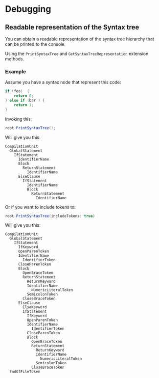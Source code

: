 # Debugging

## Readable representation of the Syntax tree

You can obtain a readable representation of the syntax tree hierarchy that can be printed to the console.

Using the `PrintSyntaxTree` and `GetSyntaxTreeRepresentation` extension methods. 

### Example

Assume you have a syntax node that represent this code:

```csharp
if (foo)  {
    return 0;
} else if (bar ) {
    return 1;
}
```

Invoking this:

```csharp
root.PrintSyntaxTree();
````

Will give you this:

```
CompilationUnit
  GlobalStatement
    IfStatement
      IdentifierName
      Block
        ReturnStatement
          IdentifierName
      ElseClause
        IfStatement
          IdentifierName
          Block
            ReturnStatement
              IdentifierName
```

Or if you want to include tokens to:

```csharp
root.PrintSyntaxTree(includeTokens: true)
```

Will give you this:

```
CompilationUnit
  GlobalStatement
    IfStatement
      IfKeyword
      OpenParenToken
      IdentifierName
        IdentifierToken
      CloseParenToken
      Block
        OpenBraceToken
        ReturnStatement
          ReturnKeyword
          IdentifierName
            NumericLiteralToken
          SemicolonToken
        CloseBraceToken
      ElseClause
        ElseKeyword
        IfStatement
          IfKeyword
          OpenParenToken
          IdentifierName
            IdentifierToken
          CloseParenToken
          Block
            OpenBraceToken
            ReturnStatement
              ReturnKeyword
              IdentifierName
                NumericLiteralToken
              SemicolonToken
            CloseBraceToken
  EndOfFileToken
```